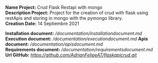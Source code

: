 **Name Project:** Crud Flask Restapi with mongo  
**Description Project:** Project for the creation of crud with flask using restApis and storing in mongo with the pymongo library.  
**Creation Date:** 14 Septiembre 2021

**Installation document:** */documentation/installationdocument.md*  
**Execution document:** */documentation/executiondocument.md*
**Apis document:** */documentation/apisdocument.md*  
**Requirements document:** */documentation/requirementsdocument.md*  
**Url GitHub:** *https://github.com/AdrianFelipeAT/flaskapicrud.git*
